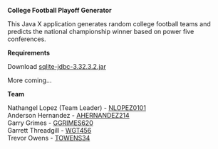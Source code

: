 <b>College Football Playoff Generator</b>

This Java X application generates random college football teams
and predicts the national championship winner based on power
five conferences.

<b>Requirements</b>

Download <a href="https://github.com/xerial/sqlite-jdbc/releases/tag/3.32.3.2">sqlite-jdbc-3.32.3.2.jar</a><br>

More coming...

<b>Team</b>

Nathangel Lopez (Team Leader) - <a href="https://github.com/NLopez0101">NLOPEZ0101</a><br>
Anderson Hernandez - <a href="https://github.com/ahernandez214">AHERNANDEZ214</a><br>
Garry Grimes - <a href="https://github.com/ggrimes620">GGRIMES620</a><br>
Garrett Threadgill - <a href="https://github.com/WGT456">WGT456</a><br>
Trevor Owens - <a href="https://github.com/towens34">TOWENS34</a><br>
